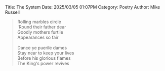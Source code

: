 Title: The System
Date: 2025/03/05 01:07PM
Category: Poetry
Author: Mike Russell

> Rolling marbles circle<br>
> 'Round their father dear<br>
> Goodly mothers furtile<br>
> Appearances so fair<br>
> <br>
> Dance ye puerile dames<br>
> Stay near to keep your lives<br>
> Before his glorious flames<br>
> The King's power revives<br>
